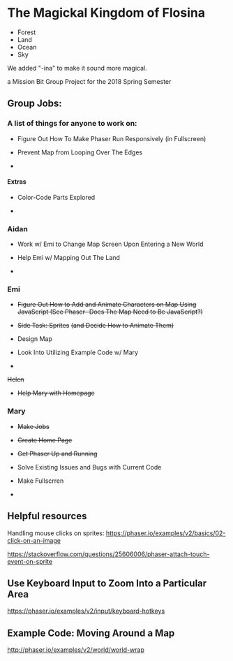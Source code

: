 # The Magickal Kingdom of Flosina

* Forest
* Land
* Ocean
* Sky

We added "-ina" to make it sound more magical.

a Mission Bit Group Project for the 2018 Spring Semester

## Group Jobs:

### A list of things for anyone to work on:

* Figure Out How To Make Phaser Run Responsively (in Fullscreen)

* Prevent Map from Looping Over The Edges

*

#### Extras

* Color-Code Parts Explored

*


### Aidan

* Work w/ Emi to Change Map Screen Upon Entering a New World

* Help Emi w/ Mapping Out The Land

*

### Emi

* ~~Figure Out How to Add and Animate Characters on Map Using JavaScript (See Phaser- Does The Map Need to Be JavaScript?)~~

* ~~Side Task: Sprites~~ ~~(and Decide How to Animate Them)~~

* Design Map

* Look Into Utilizing Example Code w/ Mary

*

~~Helen~~

* ~~Help Mary with Homepage~~

### Mary

* ~~Make Jobs~~

* ~~Create Home Page~~

* ~~Get Phaser Up and Running~~

* Solve Existing Issues and Bugs with Current Code

* Make Fullscrren

*

## Helpful resources

Handling mouse clicks on sprites:
https://phaser.io/examples/v2/basics/02-click-on-an-image

https://stackoverflow.com/questions/25606006/phaser-attach-touch-event-on-sprite

## Use Keyboard Input to Zoom Into a Particular Area

https://phaser.io/examples/v2/input/keyboard-hotkeys

## Example Code: Moving Around a Map

http://phaser.io/examples/v2/world/world-wrap